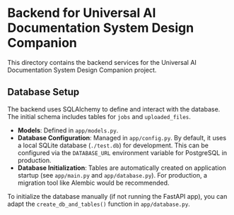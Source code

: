 # Backend for Universal AI Documentation System Design Companion

This directory contains the backend services for the Universal AI Documentation System Design Companion project.

## Database Setup

The backend uses SQLAlchemy to define and interact with the database. The initial schema includes tables for `jobs` and `uploaded_files`.

-   **Models**: Defined in `app/models.py`.
-   **Database Configuration**: Managed in `app/config.py`. By default, it uses a local SQLite database (`./test.db`) for development. This can be configured via the `DATABASE_URL` environment variable for PostgreSQL in production.
-   **Database Initialization**: Tables are automatically created on application startup (see `app/main.py` and `app/database.py`). For production, a migration tool like Alembic would be recommended.

To initialize the database manually (if not running the FastAPI app), you can adapt the `create_db_and_tables()` function in `app/database.py`.

